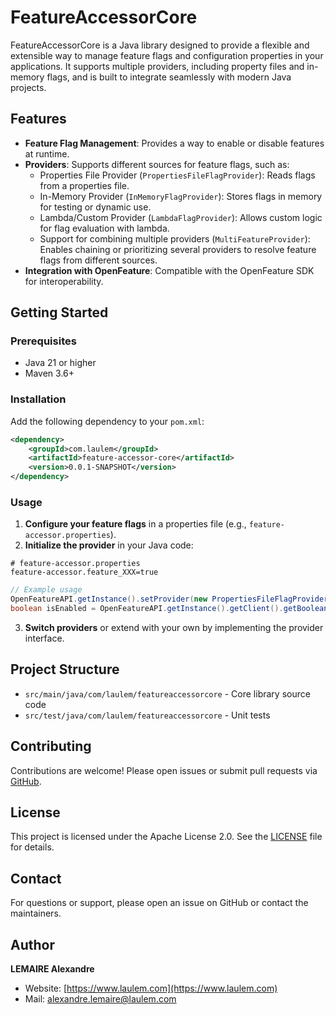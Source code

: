 # FeatureAccessorCore

FeatureAccessorCore is a Java library designed to provide a flexible and extensible way to manage feature flags and configuration properties in your applications. It supports multiple providers, including property files and in-memory flags, and is built to integrate seamlessly with modern Java projects.

## Features

- **Feature Flag Management**: Provides a way to enable or disable features at runtime.
- **Providers**: Supports different sources for feature flags, such as:
  - Properties File Provider (`PropertiesFileFlagProvider`): Reads flags from a properties file.
  - In-Memory Provider (`InMemoryFlagProvider`): Stores flags in memory for testing or dynamic use.
  - Lambda/Custom Provider (`LambdaFlagProvider`): Allows custom logic for flag evaluation with lambda.
  - Support for combining multiple providers (`MultiFeatureProvider`): Enables chaining or prioritizing several providers to resolve feature flags from different sources.
- **Integration with OpenFeature**: Compatible with the OpenFeature SDK for interoperability.

## Getting Started

### Prerequisites
- Java 21 or higher
- Maven 3.6+

### Installation
Add the following dependency to your `pom.xml`:

```xml
<dependency>
    <groupId>com.laulem</groupId>
    <artifactId>feature-accessor-core</artifactId>
    <version>0.0.1-SNAPSHOT</version>
</dependency>
```

### Usage

1. **Configure your feature flags** in a properties file (e.g., `feature-accessor.properties`).
2. **Initialize the provider** in your Java code:

```properties
# feature-accessor.properties
feature-accessor.feature_XXX=true
```

```java
// Example usage
OpenFeatureAPI.getInstance().setProvider(new PropertiesFileFlagProvider("feature-accessor.properties"));
boolean isEnabled = OpenFeatureAPI.getInstance().getClient().getBooleanValue("feature_XXX", false);
```

3. **Switch providers** or extend with your own by implementing the provider interface.

## Project Structure

- `src/main/java/com/laulem/featureaccessorcore` - Core library source code
- `src/test/java/com/laulem/featureaccessorcore` - Unit tests

## Contributing

Contributions are welcome! Please open issues or submit pull requests via [GitHub](https://github.com/LauLemGroup/FeatureAccessor).

## License

This project is licensed under the Apache License 2.0. See the [LICENSE](https://www.apache.org/licenses/LICENSE-2.0) file for details.

## Contact

For questions or support, please open an issue on GitHub or contact the maintainers.

## Author

**LEMAIRE Alexandre**
- Website: [https://www.laulem.com](https://www.laulem.com)
- Mail: [alexandre.lemaire@laulem.com](mailto:alexandre.lemaire@laulem.com)
